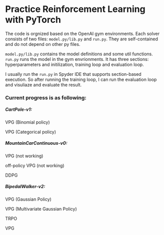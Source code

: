 # Practice Reinforcement Learning with PyTorch
The code is orgnized based on the OpenAI gym environments. Each solver consists of two files: `model.py/lib.py` and `run.py`. They are self-contained and do not depend on other py files.

`model.py/lib.py` contains the model definitions and some util functions. `run.py` runs the model in the gym envrionments. It has three sections: hyperparameters and initilization, training loop and evaluation loop. 

I usually run the `run.py` in Spyder IDE that supports section-based execution. So after running the training loop, I can run the evaluation loop and visuliaze and evaluate the result.

### Current progress is as following:

##### CartPole-v1:

VPG (Binomial policy)

VPG (Categorical policy)




##### MountainCarContinuous-v0:

VPG (not working)

off-policy VPG (not working)

DDPG




##### BipedalWalker-v2:

VPG (Gaussian Policy)

VPG (Multivariate Gaussian Policy)

TRPO

VPG





